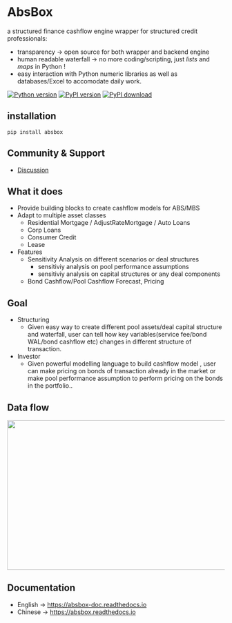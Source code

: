 # AbsBox 
a structured finance cashflow engine wrapper for structured credit professionals:

* transparency -> open source for both wrapper and backend engine
* human readable waterfall -> no more coding/scripting, just *lists* and *maps* in Python !
* easy interaction with Python numeric libraries as well as databases/Excel to accomodate daily work.


[![Python version](https://img.shields.io/pypi/pyversions/absbox)](https://img.shields.io/pypi/pyversions/absbox)
[![PyPI version](https://badge.fury.io/py/absbox.svg)](https://badge.fury.io/py/absbox)
[![PyPI download](https://img.shields.io/pypi/dm/absbox)](https://img.shields.io/pypi/dm/absbox)

## installation

    pip install absbox

## Community & Support

* [Discussion](https://github.com/yellowbean/AbsBox/discussions)

## What it does
* Provide building blocks to create cashflow models for ABS/MBS
* Adapt to multiple asset classes
    * Residential Mortgage / AdjustRateMortgage / Auto Loans
    * Corp Loans
    * Consumer Credit
    * Lease
* Features
  * Sensitivity Analysis on different scenarios or deal structures
    * sensitiviy analysis on pool performance assumptions
    * sensitiviy analysis on capital structures or any deal components
  * Bond Cashflow/Pool Cashflow Forecast, Pricing

## Goal
* Structuring
  * Given easy way to create different pool assets/deal capital structure and waterfall, user can tell how key variables(service fee/bond WAL/bond cashflow etc) changes in different structure of transaction.
* Investor
  * Given powerful modelling language to build cashflow model , user can make pricing on bonds of transaction already in the market or make pool performance assumption to perform pricing on the bonds in the portfolio..

## Data flow

<img src="https://absbox-doc.readthedocs.io/en/latest/_images/Intergration.png" width="600" height="347"/>

## Documentation
* English -> https://absbox-doc.readthedocs.io
* Chinese -> https://absbox.readthedocs.io
